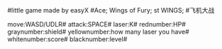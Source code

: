 #little game made by easyX
#Ace; Wings of Fury; st WINGS;
#飞机大战

<control>
move:WASD/UDLR#
attack:SPACE#
laser:K#

<UI>
rednumber:HP#
graynumber:shield#
yellownumber:how many laser you have#
whitenumber:score#
blacknumber:level#
